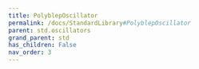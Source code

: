 ```yaml
---
title: PolyblepOscillator
permalink: /docs/StandardLibrary#PolyblepOscillator
parent: std.oscillators
grand_parent: std
has_children: False
nav_order: 3
---
```

